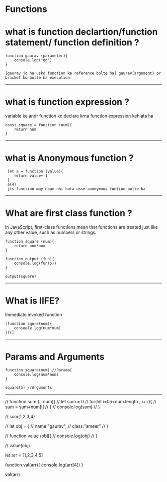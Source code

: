 # Functions

# what is function declartion/function statement/ function definition  ?
```
function gaurav (parameter){
    console.log("gg")
}

[gaurav jo ha usko function ka reference bolte ha] gaurav(argument) or bracket ko bolte ha execution  
```
----------------------

# what is function expression ?

variable ke andr function ko declare krna function expression kehlata ha
```
const square = function (num){
    return num
}
```

-----------------------

# what is Anonymous function ?

```
 let a = function (value){
    return value+ 1
 }
 a(4)
 jis function may naam nhi hota usse anonymous funtion bolte ha
```

----------------

# What are first class function ?

In JavaScript, first-class functions mean that functions are treated just like any other value, such as numbers or strings.
```
function square (num){
    return num*num
}

function output (fun){
    console.log(fun(5))
}

output(square)
```
--------------

# What is IIFE?

Immediate invoked function
```
(function squre(num){
    consoele.log(num*num)
})()
```
---- 

# Params and Arguments
```
function square(num) //Parama{
    console.log(num*num)
}

square(5) //Arguments
```
---

// function sum (...num){
//  let sum = 0
//  for(let i=0;i<num.length ; i++){
//        sum = sum+num[i]
//  }
//  console.log(sum) 
// }

// sum(1,2,3,4)


// let obj = {
//     name:"gaurav",
//     class:"ameer"
// }

// function value (obj){
//     console.log(obj)
// }

// value(obj)


let arr = [1,2,3,4,5]

function val(arr){
    console.log(arr[4])
}

val(arr)